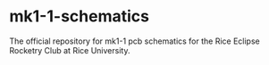 # mk1-1-schematics
The official repository for mk1-1 pcb schematics for the Rice Eclipse Rocketry Club at Rice University.
